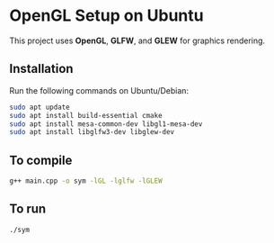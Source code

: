 # OpenGL Setup on Ubuntu

This project uses **OpenGL**, **GLFW**, and **GLEW** for graphics rendering.

## Installation

Run the following commands on Ubuntu/Debian:

```bash
sudo apt update
sudo apt install build-essential cmake
sudo apt install mesa-common-dev libgl1-mesa-dev
sudo apt install libglfw3-dev libglew-dev
```

## To compile
```bash
g++ main.cpp -o sym -lGL -lglfw -lGLEW
```

## To run
```bash
./sym
```